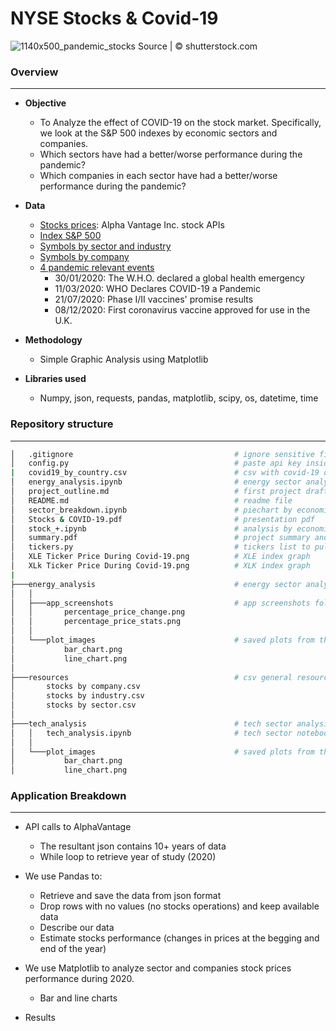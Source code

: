 # NYSE Stocks & Covid-19
![1140x500_pandemic_stocks](https://user-images.githubusercontent.com/78886087/117244187-36587f80-adfe-11eb-8f46-ffd4cc64798c.jpg)
Source | © shutterstock.com

### Overview

-------------------------------------------------------------------------------------------------------------------------------------
- **Objective**
     * To Analyze the effect of COVID-19 on the stock market. Specifically, we look at the S&P 500 indexes by economic sectors and companies.
     *  Which sectors have had a better/worse performance during the pandemic?
     *  Which companies in each sector have had a better/worse performance during the pandemic?
- **Data**
     * [Stocks prices](https://www.alphavantage.co/#about): Alpha Vantage Inc. stock APIs 
     * [Index S&P 500](https://www.ssga.com/library-content/products/factsheets/etfs/us/factsheet-us-en-spy.pdf)
     * [Symbols by sector and industry](https://www.ssga.com/library-content/products/fund-docs/etfs/us/information-schedules/spdr-etf-listing.pdf)
     * [Symbols by company](https://stockmarketmba.com/stocksinthesp500.php)
     * [4 pandemic relevant events](https://www.ajmc.com/view/a-timeline-of-covid19-developments-in-2020)
       * 30/01/2020: The W.H.O. declared a global health emergency
       * 11/03/2020: WHO Declares COVID-19 a Pandemic
       * 21/07/2020: Phase I/II vaccines' promise results
       * 08/12/2020: First coronavirus vaccine approved for use in the U.K.


- **Methodology**
     * Simple Graphic Analysis using Matplotlib 
- **Libraries used**
     * Numpy, json, requests, pandas, matplotlib, scipy, os, datetime, time

### Repository structure
___________

``` bash
│   .gitignore                                    # ignore sensitive files
│   config.py                                     # paste api key inside this file
|   covid19_by_country.csv                        # csv with covid-19 data, not uploaded, file too big for GitHUB
│   energy_analysis.ipynb                         # energy sector analysis
│   project_outline.md                            # first project draft (deprecated)
│   README.md                                     # readme file 
│   sector_breakdown.ipynb                        # piechart by economic sector
│   Stocks & COVID-19.pdf                         # presentation pdf
│   stock_+.ipynb                                 # analysis by economic sector
│   summary.pdf                                   # project summary and results
│   tickers.py                                    # tickers list to pull from
│   XLE Ticker Price During Covid-19.png          # XLE index graph
│   XLk Ticker Price During Covid-19.png          # XLK index graph
|
├───energy_analysis                               # energy sector analysis folder
│   │
│   ├───app_screenshots                           # app screenshots folder
│   │       percentage_price_change.png
│   │       percentage_price_stats.png
│   │
│   └───plot_images                               # saved plots from the notebook
│           bar_chart.png
│           line_chart.png
│
├───resources                                     # csv general resources
│       stocks by company.csv
│       stocks by industry.csv
│       stocks by sector.csv
│
├───tech_analysis                                 # tech sector analysis folder
│   │   tech_analysis.ipynb                       # tech sector notebook
│   │
│   └───plot_images                               # saved plots from the notebook
│           bar_chart.png
│           line_chart.png

````
### Application Breakdown
-------------------------------------------------------------------------------------------------------------------------------------
- API calls to AlphaVantage
   * The resultant json contains 10+ years of data
   * While loop to retrieve year of study (2020)
 
- We use Pandas to:
   *  Retrieve and save the data from json format
   *  Drop rows with no values (no stocks operations) and keep available data
   *  Describe our data
   *  Estimate stocks performance (changes in prices at the begging and end of the year)
   
- We use Matplotlib to analyze sector and companies stock prices performance during 2020. 
  *  Bar and line charts
  
- Results

